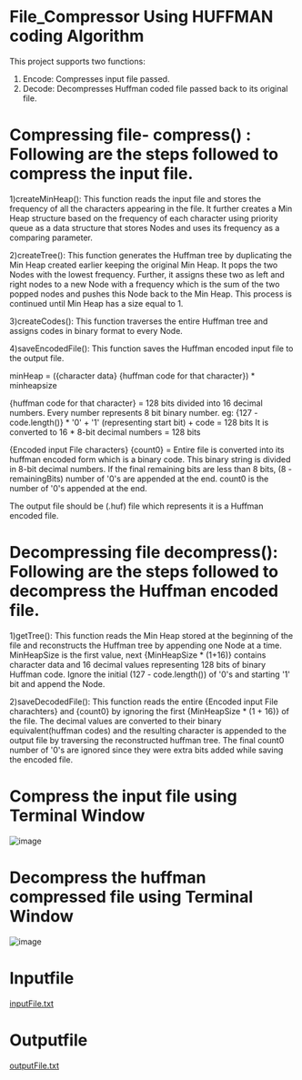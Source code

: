 # File_Compressor Using HUFFMAN coding Algorithm
This project supports two functions:
1) Encode: Compresses input file passed.
2) Decode: Decompresses Huffman coded file passed back to its original file.

# Compressing file- compress() :  Following are the steps followed to compress the input file.

1)createMinHeap(): This function reads the input file and stores the frequency of all the characters appearing in the file. It further creates a Min Heap structure based on the frequency of each character using priority queue as a data structure that stores Nodes and uses its frequency as a comparing parameter.

2)createTree(): This function generates the Huffman tree by duplicating the Min Heap created earlier keeping the original Min Heap. It pops the two Nodes with the lowest frequency. Further, it assigns these two as left and right nodes to a new Node with a frequency which is the sum of the two popped nodes and pushes this Node back to the Min Heap. This process is continued until Min Heap has a size equal to 1.

3)createCodes(): This function traverses the entire Huffman tree and assigns codes in binary format to every Node.

4)saveEncodedFile(): This function saves the Huffman encoded input file to the output file. 

minHeap = ({character data} {huffman code for that character}) * minheapsize

{huffman code for that character} = 128 bits divided into 16 decimal numbers. Every number represents 8 bit binary number.
eg: {127 - code.length()} * '0' + '1' (representing start bit) + code = 128 bits
It is converted to 16 * 8-bit decimal numbers = 128 bits

{Encoded input File characters} {count0} = Entire file is converted into its huffman encoded form which is a binary code. This binary string is divided in 8-bit decimal numbers. If the final remaining bits are less than 8 bits, (8 - remainingBits) number of '0's are appended at the end. count0 is the number of '0's appended at the end.

The output file should be (.huf) file which represents it is a Huffman encoded file.

# Decompressing file decompress(): Following are the steps followed to decompress the Huffman encoded file.

1)getTree(): This function reads the Min Heap stored at the beginning of the file and reconstructs the Huffman tree by appending one Node at a time. MinHeapSize is the first value, next {MinHeapSize * (1+16)} contains character data and 16 decimal values representing 128 bits of binary Huffman code. Ignore the initial (127 - code.length()) of '0's and starting '1' bit and append the Node.

2)saveDecodedFile(): This function reads the entire {Encoded input File charachters} and {count0} by ignoring the first {MinHeapSize * (1 + 16)} of the file. The decimal values are converted to their binary equivalent(huffman codes) and the resulting character is appended to the output file by traversing the reconstructed huffman tree. The final count0 number of '0's are ignored since they were extra bits added while saving the encoded file.


# Compress the input file using Terminal Window
![image](https://github.com/Ankitverma3507/File_Compresser/assets/97208794/ce1e1cfb-9335-4f16-8b7d-4c1c7981ec45)

# Decompress the huffman compressed file using Terminal Window
![image](https://github.com/Ankitverma3507/File_Compresser/assets/97208794/58295db7-a0bd-4df9-a051-c9fa262b9bfc)

# Inputfile
[inputFile.txt](https://github.com/Ankitverma3507/File_Compresser/files/12448581/inputFile.txt)

# Outputfile
[outputFile.txt](https://github.com/Ankitverma3507/File_Compresser/files/12448582/outputFile.txt)

